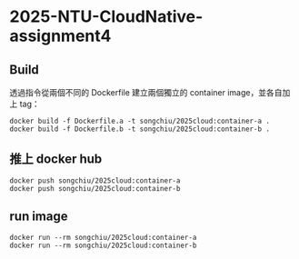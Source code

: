 # 2025-NTU-CloudNative-assignment4

## Build
透過指令從兩個不同的 Dockerfile 建立兩個獨立的 container image，並各自加上 tag：
```
docker build -f Dockerfile.a -t songchiu/2025cloud:container-a .
docker build -f Dockerfile.b -t songchiu/2025cloud:container-b .
```

## 推上 docker hub
```
docker push songchiu/2025cloud:container-a
docker push songchiu/2025cloud:container-b
```

## run image
```
docker run --rm songchiu/2025cloud:container-a
docker run --rm songchiu/2025cloud:container-b
```